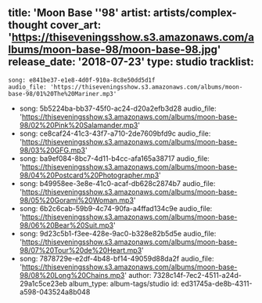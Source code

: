 title: 'Moon Base ''98'
artist: artists/complex-thought
cover_art: 'https://thiseveningsshow.s3.amazonaws.com/albums/moon-base-98/moon-base-98.jpg'
release_date: '2018-07-23'
type: studio
tracklist:
  -
    song: e841be37-e1e8-4d0f-910a-8c8e50dd5d1f
    audio_file: 'https://thiseveningsshow.s3.amazonaws.com/albums/moon-base-98/01%20The%20Mariner.mp3'
  -
    song: 5b5224ba-bb37-45f0-ac24-d20a2efb3d28
    audio_file: 'https://thiseveningsshow.s3.amazonaws.com/albums/moon-base-98/02%20Pink%20Salamander.mp3'
  -
    song: ce8caf24-41c3-43f7-a710-2de7609bfd9c
    audio_file: 'https://thiseveningsshow.s3.amazonaws.com/albums/moon-base-98/03%20GFG.mp3'
  -
    song: ba9ef084-8bc7-4d11-b4cc-afa165a38717
    audio_file: 'https://thiseveningsshow.s3.amazonaws.com/albums/moon-base-98/04%20Postcard%20Photographer.mp3'
  -
    song: b49958ee-3e8e-41c0-acaf-db628c2874b7
    audio_file: 'https://thiseveningsshow.s3.amazonaws.com/albums/moon-base-98/05%20Gorami%20Woman.mp3'
  -
    song: 6b2c6cab-59b9-4c74-90fa-a4ffad134c9e
    audio_file: 'https://thiseveningsshow.s3.amazonaws.com/albums/moon-base-98/06%20Bear%20Suit.mp3'
  -
    song: 9d23c5b1-f3ee-428e-9ac0-b328e82b5d5e
    audio_file: 'https://thiseveningsshow.s3.amazonaws.com/albums/moon-base-98/07%20Tour%20de%20Heart.mp3'
  -
    song: 7878729e-e2df-4b48-bf14-49059d88da2f
    audio_file: 'https://thiseveningsshow.s3.amazonaws.com/albums/moon-base-98/08%20Long%20Chains.mp3'
author: 7328c14f-7ec2-4511-a24d-29a1c5ce23eb
album_type: album-tags/studio
id: ed31745a-de8b-4311-a598-043524a8b048
